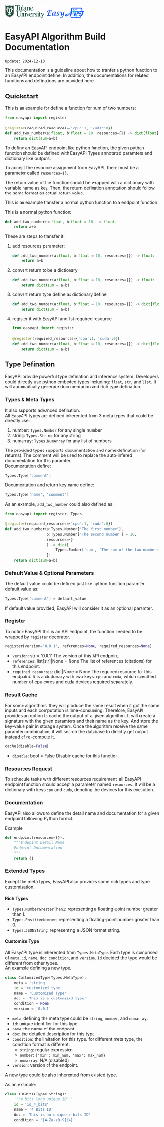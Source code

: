 <img src="/images/tulane_long.png" width="128px">
<img src="/images/icon_long.png" width="128px"> 

# EasyAPI Algorithm Build Documentation
`Update: 2024-12-13`

This documentation is a guideline about how to tranfer a python function to an EasyAPI endpoint define. In addition, the documentations for related functions and definations are provided here.

## Quickstart
This is an example for define a function for sum of two numbers:
```python
from easyapi import register

@register(required_resources={'cpu':1, 'cuda':0})
def add_two_number(a:float, b:float = 10, resources={}) -> dict[float['sum']]:
    return dict(sum=a+b)
```
To define an EasyAPI endpoint like python function, the given python function should be defined with EasyAPI Types annotated paramters and dictionary like outputs.

To accept the resource assignment from EasyAPI, there must be a parameter called `resources={}`.

The return value of the function should be wrapped with a dictionary with variable name as key. Then, the return defination annotation should follow the same format as actual return value.

This is an example transfer a normal python function to a endpoint function.

This is a normal python function:
```python
def add_two_number(a:float, b:float = 10) -> float:
    return a+b
```
These are steps to transfer it:
1. add resources parameter:
    ```python
    def add_two_number(a:float, b:float = 10, resources={}) -> float:
        return a+b
    ```
2. convert return to be a dictionary
    ```python
    def add_two_number(a:float, b:float = 10, resources={}) -> float:
        return dict(sum = a+b)
    ```
3. convert return type define as dictionary define
    ```python
    def add_two_number(a:float, b:float = 10, resources={}) -> dict[float['sum']]:
        return dict(sum = a+b)
    ```
4. register it with EasyAPI and list required resource
    ```python
    from easyapi import register

    @register(required_resources={'cpu':1, 'cuda':0})
    def add_two_number(a:float, b:float = 10, resources={}) -> dict[float['sum']]:
        return dict(sum = a+b)
    ```

## Type Defination
EasyAPI provide powerful type defination and inference system. Developers could directly use python embeded types including: `float`, `str`, and `list`. It will automatically generate documentation and rich type defination.  

### Types & Meta Types
It also supports advanced defination.  
All EasyAPI types are defined inherented from 3 meta types that could be directly use:
1. number: `Types.Number` for any single number
2. string: `Types.String` for any string
3. numarray: `Types.NumArray` for any list of numbers

The provided types supports documentation and name defination (for returns). The comment will be used to replace the auto-infered documentation for this paramter.  
Documentation define:
```python
Types.Type['comment']
```
Documentation and return key name define:
```python
Types.Type['name', 'comment']
```

As an example, `add_two_number` could also defined as:
```python
from easyapi import register, Types

@register(required_resources={'cpu':1, 'cuda':0})
def add_two_number(a:Types.Number['The first number'],
                   b:Types.Number['The second number'] = 10,
                   resources={}
                   ) -> dict[
                       Types.Number['sum', 'The sum of the two numbers']
                   ]:
    return dict(sum=a+b)
```

### Default Value & Optional Parameters
The default value could be defined just like python function paramter default value as:
```python
Types.Type['comment'] = default_value
```
If default value provided, EasyAPI will consider it as an optional paramter.

### Register
To notice EasyAPI this is an API endpoint, the function needed to be wrapped by `register` decorator.  

```python
register(version='0.0.1', references=None, required_resources=None)
```
- `version`: str = '0.0.1'
    The version of this API endpoint.
- `references`: list[str]|None = None
    The list of references (citations) for this endpoint.
- `required_resources`: dict|None = None
    The required resource for this endpoint. It is a dictionary with two keys: `cpu` and `cuda`, which specified number of cpu cores and cuda devices required separately.

### Result Cache
For some algorithms, they will produce the same result when it got the same inputs and each computation is time-consuming. Therefore, EasyAPI provides an option to cache the output of a given algorithm. It will create a signature with the given paramters and their name as the key. And store the key-value pair in storage system. Once the algorithm receive the same paramter combination, it will search the database to directly get output instead of re-compute it.

```python
cache(disable=False)
```
- `disable`: bool = False
  Disable cache for this function.

### Resources Request
To schedule tasks with different resources requirement, all EasyAPI-endpoint function should accept a parameter named `resources`. It will be a dictionary with keys `cpu` and `cuda`, denoting the devices for this execution.

### Documentation
EasyAPI also allows to define the detail name and documentation for a given endpoint following Python format.

Example:
```python
def endpoint(resources={}):
    """Endpoint Detail Name
    Endpoint Documentation
    """
    return {}
```

### Extended Types
Except the meta types, EasyAPI also provides some rich types and type customization.
#### Rich Types
- `Types.NumberGreaterThan1`: representing a floating-point number greater than 1.
- `Types.PositiveNumber`: representing a floating-point number greater than 0.
- `Types.JSONString`: representing a JSON format string.
#### Customize Type
All EasyAPI type is inherented from `Types.MetaType`. Each type is comprised of `meta`, `id`, `name`, `doc`, `condition`, and `version`. `id` decided the type would be different from other types.  
An example defining a new type.
```python
class CustomizedType(Types.MetaType):
    meta = 'string'
    id = 'customized_type'
    name = 'Customized Type'
    doc = 'This is a customized type'
    condition = None
    version = '0.0.1'
```
- `meta`: defining the meta type could be `string`, `number`, and `numarray`.
- `id`: unique identifier for this type.
- `name`: the name of the endpoint.
- `doc`: the detailed description for this type.
- `condition`: the limitation for this type. for different meta type, the condition format is different.
  - `string`: regular expression
  - `number`: `{'min': min_num, 'max': max_num}`
  - `numarray`: N/A (disabled)
- `version`: version of the endpoint.

A new type could be also inherented from existed type.

As an example:
```python
class ID4Bits(Types.String):
    '''4 bits long unique ID'''
    id = 'id_4_bits'
    name = '4 Bits ID'
    doc = 'This is an unique 4-bits ID'
    condition = '[A-Za-z0-9]{4}'
```